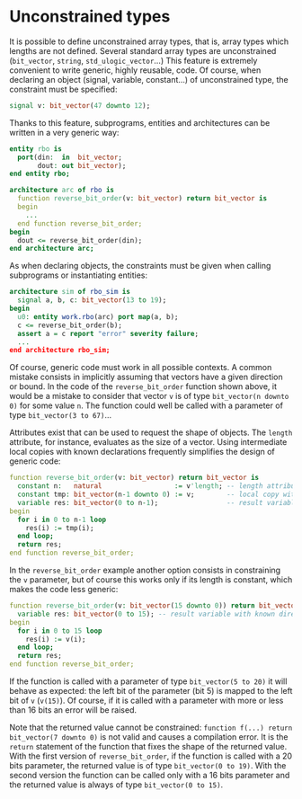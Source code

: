 <!--
Copyright © Telecom Paris
Copyright © Renaud Pacalet (renaud.pacalet@telecom-paris.fr)

This file must be used under the terms of the CeCILL. This source
file is licensed as described in the file COPYING, which you should
have received as part of this distribution. The terms are also
available at:
https://cecill.info/licences/Licence_CeCILL_V2.1-en.html
-->

# Unconstrained types

It is possible to define unconstrained array types, that is, array types which lengths are not defined.
Several standard array types are unconstrained (`bit_vector`, `string`, `std_ulogic_vector`…) This feature is extremely convenient to write generic, highly reusable, code.
Of course, when declaring an object (signal, variable, constant…) of unconstrained type, the constraint must be specified:

```vhdl
signal v: bit_vector(47 downto 12);
```

Thanks to this feature, subprograms, entities and architectures can be written in a very generic way:

```vhdl
entity rbo is
  port(din:  in  bit_vector;
       dout: out bit_vector);
end entity rbo;

architecture arc of rbo is
  function reverse_bit_order(v: bit_vector) return bit_vector is
  begin
    ...
  end function reverse_bit_order;
begin
  dout <= reverse_bit_order(din);
end architecture arc;
```

As when declaring objects, the constraints must be given when calling subprograms or instantiating entities:

```vhdl
architecture sim of rbo_sim is
  signal a, b, c: bit_vector(13 to 19);
begin
  u0: entity work.rbo(arc) port map(a, b);
  c <= reverse_bit_order(b);
  assert a = c report "error" severity failure;
  ...
end architecture rbo_sim;
```

Of course, generic code must work in all possible contexts.
A common mistake consists in implicitly assuming that vectors have a given direction or bound.
In the code of the `reverse_bit_order` function shown above, it would be a mistake to consider that vector `v` is of type `bit_vector(n downto 0)` for some value `n`.
The function could well be called with a parameter of type `bit_vector(3 to 67)`…

Attributes exist that can be used to request the shape of objects.
The `length` attribute, for instance, evaluates as the size of a vector.
Using intermediate local copies with known declarations frequently simplifies the design of generic code:

```vhdl
function reverse_bit_order(v: bit_vector) return bit_vector is
  constant n:   natural                  := v'length; -- length attribute
  constant tmp: bit_vector(n-1 downto 0) := v;        -- local copy with known direction and bounds
  variable res: bit_vector(0 to n-1);                 -- result variable with known direction and bounds
begin
  for i in 0 to n-1 loop
    res(i) := tmp(i);
  end loop;
  return res;
end function reverse_bit_order;
```

In the `reverse_bit_order` example another option consists in constraining the `v` parameter, but of course this works only if its length is constant, which makes the code less generic:

```vhdl
function reverse_bit_order(v: bit_vector(15 downto 0)) return bit_vector is
  variable res: bit_vector(0 to 15); -- result variable with known direction bounds
begin
  for i in 0 to 15 loop
    res(i) := v(i);
  end loop;
  return res;
end function reverse_bit_order;
```

If the function is called with a parameter of type `bit_vector(5 to 20)` it will behave as expected: the left bit of the parameter (bit 5) is mapped to the left bit of `v` (`v(15)`).
Of course, if it is called with a parameter with more or less than 16 bits an error will be raised.

Note that the returned value cannot be constrained: `function f(...) return bit_vector(7 downto 0)` is not valid and causes a compilation error.
It is the `return` statement of the function that fixes the shape of the returned value.
With the first version of `reverse_bit_order`, if the function is called with a 20 bits parameter, the returned value is of type `bit_vector(0 to 19)`.
With the second version the function can be called only with a 16 bits parameter and the returned value is always of type `bit_vector(0 to 15)`.

<!-- vim: set tabstop=4 softtabstop=4 shiftwidth=4 expandtab textwidth=0: -->
